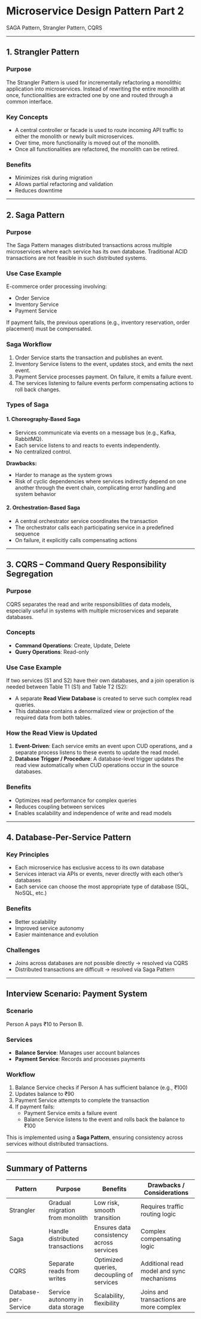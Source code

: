 # Microservice Design Pattern Part 2
SAGA Pattern, Strangler Pattern, CQRS

---

## 1. Strangler Pattern

### Purpose
The Strangler Pattern is used for incrementally refactoring a monolithic application into microservices. Instead of rewriting the entire monolith at once, functionalities are extracted one by one and routed through a common interface.

### Key Concepts
- A central controller or facade is used to route incoming API traffic to either the monolith or newly built microservices.
- Over time, more functionality is moved out of the monolith.
- Once all functionalities are refactored, the monolith can be retired.

### Benefits
- Minimizes risk during migration
- Allows partial refactoring and validation
- Reduces downtime

---

## 2. Saga Pattern

### Purpose
The Saga Pattern manages distributed transactions across multiple microservices where each service has its own database. Traditional ACID transactions are not feasible in such distributed systems.

### Use Case Example
E-commerce order processing involving:
- Order Service
- Inventory Service
- Payment Service

If payment fails, the previous operations (e.g., inventory reservation, order placement) must be compensated.

### Saga Workflow
1. Order Service starts the transaction and publishes an event.
2. Inventory Service listens to the event, updates stock, and emits the next event.
3. Payment Service processes payment. On failure, it emits a failure event.
4. The services listening to failure events perform compensating actions to roll back changes.

### Types of Saga

#### 1. Choreography-Based Saga
- Services communicate via events on a message bus (e.g., Kafka, RabbitMQ).
- Each service listens to and reacts to events independently.
- No centralized control.

**Drawbacks:**
- Harder to manage as the system grows
- Risk of cyclic dependencies where services indirectly depend on one another through the event chain, complicating error handling and system behavior

#### 2. Orchestration-Based Saga
- A central orchestrator service coordinates the transaction
- The orchestrator calls each participating service in a predefined sequence
- On failure, it explicitly calls compensating actions

---

## 3. CQRS – Command Query Responsibility Segregation

### Purpose
CQRS separates the read and write responsibilities of data models, especially useful in systems with multiple microservices and separate databases.

### Concepts
- **Command Operations**: Create, Update, Delete
- **Query Operations**: Read-only

### Use Case Example
If two services (S1 and S2) have their own databases, and a join operation is needed between Table T1 (S1) and Table T2 (S2):

- A separate **Read View Database** is created to serve such complex read queries.
- This database contains a denormalized view or projection of the required data from both tables.

### How the Read View is Updated
1. **Event-Driven**: Each service emits an event upon CUD operations, and a separate process listens to these events to update the read model.
2. **Database Trigger / Procedure**: A database-level trigger updates the read view automatically when CUD operations occur in the source databases.

### Benefits
- Optimizes read performance for complex queries
- Reduces coupling between services
- Enables scalability and independence of write and read models

---

## 4. Database-Per-Service Pattern

### Key Principles
- Each microservice has exclusive access to its own database
- Services interact via APIs or events, never directly with each other’s databases
- Each service can choose the most appropriate type of database (SQL, NoSQL, etc.)

### Benefits
- Better scalability
- Improved service autonomy
- Easier maintenance and evolution

### Challenges
- Joins across databases are not possible directly → resolved via CQRS
- Distributed transactions are difficult → resolved via Saga Pattern

---

## Interview Scenario: Payment System

### Scenario
Person A pays ₹10 to Person B.

### Services
- **Balance Service**: Manages user account balances
- **Payment Service**: Records and processes payments

### Workflow
1. Balance Service checks if Person A has sufficient balance (e.g., ₹100)
2. Updates balance to ₹90
3. Payment Service attempts to complete the transaction
4. If payment fails:
    - Payment Service emits a failure event
    - Balance Service listens to the event and rolls back the balance to ₹100

This is implemented using a **Saga Pattern**, ensuring consistency across services without distributed transactions.

---

## Summary of Patterns

| Pattern             | Purpose                                 | Benefits                                    | Drawbacks / Considerations                    |
|---------------------|-----------------------------------------|---------------------------------------------|------------------------------------------------|
| Strangler           | Gradual migration from monolith         | Low risk, smooth transition                 | Requires traffic routing logic                |
| Saga                | Handle distributed transactions         | Ensures data consistency across services    | Complex compensating logic                    |
| CQRS                | Separate reads from writes              | Optimized queries, decoupling of services   | Additional read model and sync mechanisms     |
| Database-per-Service| Service autonomy in data storage        | Scalability, flexibility                    | Joins and transactions are more complex       |
